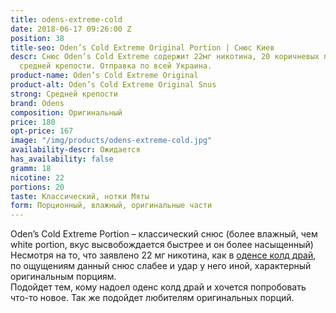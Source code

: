 ```yaml
---
title: odens-extreme-cold
date: 2018-06-17 09:26:00 Z
position: 38
title-seo: Oden’s Cold Extreme Original Portion | Снюс Киев
descr: Снюс Oden’s Cold Extreme содержит 22мг никотина, 20 коричневых пакетика. Снюс
  средней крепости. Отправка по всей Украина.
product-name: Oden’s Cold Extreme Original
product-alt: Oden’s Cold Extreme Original Snus
strong: Средней крепости
brand: Odens
composition: Оригинальный
price: 180
opt-price: 167
image: "/img/products/odens-extreme-cold.jpg"
availability-descr: Ожидается
has_availability: false
gramm: 18
nicotine: 22
portions: 20
taste: Классический, нотки Мяты
form: Порционный, влажный, оригинальные части
---
```


Oden’s Cold Extreme Portion – классический снюс (более влажный, чем white portion, вкус высвобождается быстрее и он более насыщенный)<br>
Несмотря на то, что заявлено 22 мг никотина, как в [оденсе колд драй](/odens-cold-dry), по ощущениям данный снюс слабее и удар у него иной, характерный оригинальным порциям.<br>
Подойдет тем, кому надоел оденс колд драй и хочется попробовать что-то новое. Так же подойдет любителям оригинальных порций.
